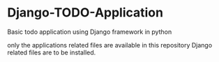 # Django-TODO-Application
Basic todo application using Django framework in python

only the applications related files are available in this repository
Django related files are to be installed.
